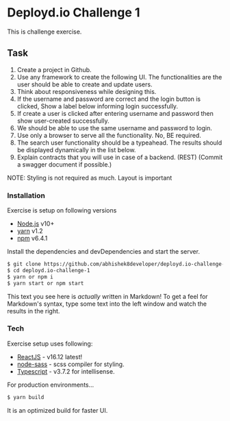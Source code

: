 # Deployd.io Challenge 1
This is challenge exercise.
## Task
1. Create a project in Github.
2. Use any framework to create the following UI. The functionalities are the user should be able to create and update users.
3. Think about responsiveness while designing this. 
4. If the username and password are correct and the login button is clicked, Show a label below informing login successfully.
5. If create a user is clicked after entering username and password then show user-created successfully.
6. We should be able to use the same username and password to login.
7. Use only a browser to serve all the functionality. No, BE required.
8. The search user functionality should be a typeahead. The results should be displayed dynamically in the list below.
9. Explain contracts that you will use in case of a backend. (REST) (Commit a swagger document if possible.)

NOTE: Styling is not required as much. Layout is important

### Installation

Exercise is setup on following versions
* [Node.js](https://nodejs.org/) v10+
* [yarn](https://yarnpkg.com/) v1.2
* [npm]() v6.4.1

Install the dependencies and devDependencies and start the server.

```sh
$ git clone https://github.com/abhishek8developer/deployd.io-challenge-1.git
$ cd deployd.io-challenge-1
$ yarn or npm i
$ yarn start or npm start
```


This text you see here is *actually* written in Markdown! To get a feel for Markdown's syntax, type some text into the left window and watch the results in the right.

### Tech

Exercise setup uses following:

* [ReactJS]() - v16.12 latest!
* [node-sass]() - scss compiler for styling.
* [Typescript]() - v3.7.2 for intellisense.


For production environments...

```sh
$ yarn build
```
It is an optimized build for faster UI.
